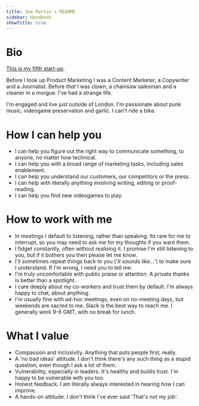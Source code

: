 ```yaml
---
title: Joe Martin's README
sidebar: Handbook
showTitle: true
---
```


# Bio

[This is my fifth start-up](https://www.linkedin.com/in/joemartinwords/). 

Before I took up Product Marketing I was a Content Marketer, a Copywriter and a Journalist. Before _that_ I was clown, a chainsaw salesman and a cleaner in a morgue. I've had a strange life. 

I'm engaged and live just outside of London. I'm passionate about punk music, videogame preservation and garlic. I can't ride a bike. 

# How I can help you
- I can help you figure out the right way to communicate something, to anyone, no matter how technical. 
- I can help you with a broad range of marketing tasks, including sales enablement. 
- I can help you understand our customers, our competitors or the press. 
- I can help with literally anything involving writing, editing or proof-reading. 
- I can help you find new videogames to play.

# How to work with me
- In meetings I default to listening, rather than speaking. Its rare for me to interrupt, so you may need to ask me for my thoughts if you want them.
- I fidget constantly, often without realising it. I promise I'm still listening to you, but if it bothers you then please let me know. 
- I'll sometimes repeat things back to you ('_It sounds like..._') to make sure I understand. If I'm wrong, I need you to tell me. 
- I'm truly uncomfortable with public praise or attention. A private thanks is better than a spotlight.
- I care deeply about my co-workers and trust them by default. I'm always happy to chat, about anything.
- I'm usually fine with ad-hoc meetings, even on no-meeting days, but weekends are sacred to me. Slack is the best way to reach me. I generally work 9-6 GMT, with no break for lunch.

# What I value
- Compassion and inclusivity. Anything that puts people first, really. 
- A 'no bad ideas' attitude. I don't think there's any such thing as a stupid question, even though I ask a lot of them.
- Vulnerability, especially in leaders. It's healthy and builds trust. I'm happy to be vulnerable with you too.    
- Honest feedback. I am literally always interested in hearing how I can improve.
- A hands-on attitude. I don't think I've ever said 'That's not my job'.

